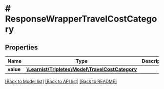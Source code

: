 # # ResponseWrapperTravelCostCategory

## Properties

Name | Type | Description | Notes
------------ | ------------- | ------------- | -------------
**value** | [**\Learnist\Tripletex\Model\TravelCostCategory**](TravelCostCategory.md) |  | [optional]

[[Back to Model list]](../../README.md#models) [[Back to API list]](../../README.md#endpoints) [[Back to README]](../../README.md)
